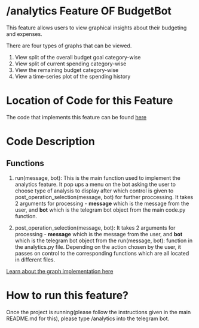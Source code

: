 # /analytics Feature OF BudgetBot
This feature allows users to view graphical insights about their budgeting and expenses.

There are four types of graphs that can be viewed.
1. View split of the overall budget goal category-wise
2. View split of current spending category-wise
3. View the remaining budget category-wise
4. View a time-series plot of the spending history

# Location of Code for this Feature
The code that implements this feature can be found [here](https://github.com/deepr41/budget_bot/blob/main/code/analytics.py)

# Code Description
## Functions

1. run(message, bot):
This is the main function used to implement the analytics feature. It pop ups a menu on the bot asking the user to choose type of analysis to display after which control is given to post_operation_selection(message, bot) for further proccessing. It takes 2 arguments for processing - **message** which is the message from the user, and **bot** which is the telegram bot object from the main code.py function.

2. post_operation_selection(message, bot):
It takes 2 arguments for processing - **message** which is the message from the user, and **bot** which is the telegram bot object from the run(message, bot): function in the analytics.py file. Depending on the action chosen by the user, it passes on control to the corresponding functions which are all located in different files.   

[Learn about the graph implementation here](https://github.com/deepr41/budget_bot/blob/main/docs/graphing.md)

# How to run this feature?
Once the project is running(please follow the instructions given in the main README.md for this), please type /analytics into the telegram bot.
